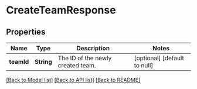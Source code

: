 # CreateTeamResponse
## Properties

| Name | Type | Description | Notes |
|------------ | ------------- | ------------- | -------------|
| **teamId** | **String** | The ID of the newly created team. | [optional] [default to null] |

[[Back to Model list]](../README.md#documentation-for-models) [[Back to API list]](../README.md#documentation-for-api-endpoints) [[Back to README]](../README.md)

